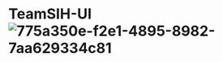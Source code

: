 # TeamSIH-UI![775a350e-f2e1-4895-8982-7aa629334c81](https://user-images.githubusercontent.com/89825678/152313615-c3ad0912-33af-4bd6-a44d-83a94862fbe7.jpg)

